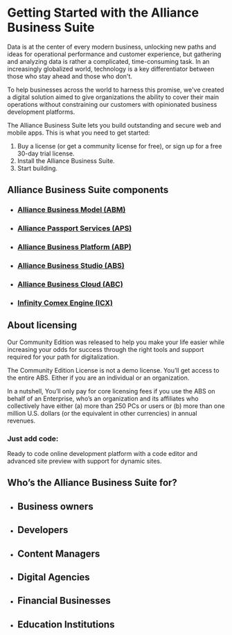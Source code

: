 # Getting Started with the Alliance Business Suite

Data is at the center of every modern business, unlocking new paths and ideas for operational performance and customer experience, but gathering and analyzing data is rather a complicated, time-consuming task. In an increasingly globalized world, technology is a key differentiator between those who stay ahead and those who don't. 

To help businesses across the world to harness this promise, we've created a digital solution aimed to give organizations the ability to cover their main operations without constraining our customers with opinionated business development platforms.

The Alliance Business Suite lets you build outstanding and secure web and mobile apps. This is what you need to get started:

1. Buy a license (or get a community license for free), or sign up for a free 30-day trial license. 
1. Install the Alliance Business Suite.
1. Start building.

## Alliance Business Suite components

- ### [Alliance Business Model (ABM)](/English/Products/Alliance-Business-Model.html)
- ### [Alliance Passport Services (APS)](/English/Products/Alliance-Passport-Services.html)
- ### [Alliance Business Platform (ABP)](/English/Products/Alliance-Business-Platform.html)
- ### [Alliance Business Studio (ABS)](/English/Products/Alliance-Business-Studio.html)
- ### [Alliance Business Cloud (ABC)](/English/Products/Alliance-Business-Cloud.html)
- ### [Infinity Comex Engine (ICX)](/English/Products/Infinity-Comex-Engine.html)

## About licensing

Our Community Edition was released to help you make your life easier while increasing your odds for success through the right tools and support required for your path for digitalization.

The Community Edition License is not a demo license. You’ll get access to the entire ABS. Either if you are an individual or an organization.

In a nutshell, You’ll only pay for core licensing fees if you use the ABS on behalf of an Enterprise, who’s an organization and its affiliates who collectively have either (a) more than 250 PCs or users or (b) more than one million U.S. dollars (or the equivalent in other currencies) in annual revenues.


### **Just add code**:
Ready to code online development platform with a code editor and advanced site preview with support for dynamic sites.

## Who’s the Alliance Business Suite for?
- ## Business owners
- ## Developers
- ## Content Managers
- ## Digital Agencies
- ## Financial Businesses
- ## Education Institutions


